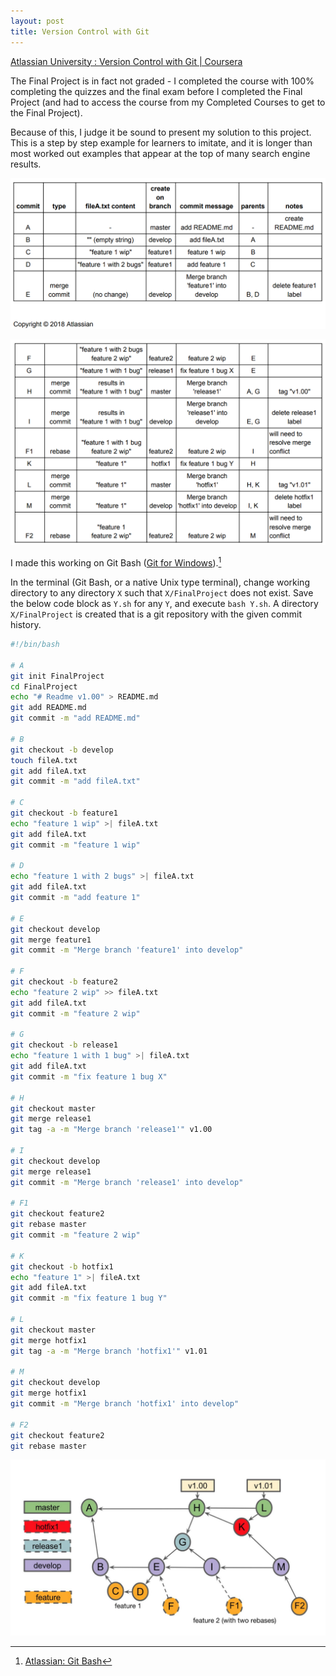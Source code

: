 ```yaml
---
layout: post
title: Version Control with Git
---
```


[Atlassian University : Version Control with Git \| Coursera](https://www.coursera.org/learn/version-control-with-git)

The Final Project is in fact not graded - I completed the course with 100% completing the quizzes and the final exam before I completed
the Final Project (and had to access the course from my Completed Courses to get to the Final Project).

Because of this, I judge it be sound to present my solution to this project. This is a step by step example for learners to imitate,
and it is longer than most worked out examples that appear at the top of many search engine results.

[![© 2018 Atlassian](/assets/images/screenshots/FP1.png)](https://www.coursera.org/learn/version-control-with-git)

[![© 2018 Atlassian](/assets/images/screenshots/FP2.png)](https://www.coursera.org/learn/version-control-with-git)

I made this working on Git Bash ([Git for Windows](https://gitforwindows.org/)).[^1]

[^1]: [Atlassian: Git Bash](https://www.atlassian.com/git/tutorials/git-bash)

In the terminal (Git Bash, or a native Unix type terminal), change working directory to
any directory `X` such that `X/FinalProject` does not exist.
Save the below code block as `Y.sh` for any `Y`, and execute `bash Y.sh`.
A directory `X/FinalProject` is created that is a git repository with the given
commit history.

```bash
#!/bin/bash

# A
git init FinalProject
cd FinalProject
echo "# Readme v1.00" > README.md
git add README.md
git commit -m "add README.md"

# B
git checkout -b develop
touch fileA.txt
git add fileA.txt
git commit -m "add fileA.txt"

# C
git checkout -b feature1
echo "feature 1 wip" >| fileA.txt
git add fileA.txt
git commit -m "feature 1 wip"

# D
echo "feature 1 with 2 bugs" >| fileA.txt
git add fileA.txt
git commit -m "add feature 1"

# E
git checkout develop
git merge feature1
git commit -m "Merge branch 'feature1' into develop"

# F
git checkout -b feature2
echo "feature 2 wip" >> fileA.txt
git add fileA.txt
git commit -m "feature 2 wip"

# G
git checkout -b release1
echo "feature 1 with 1 bug" >| fileA.txt
git add fileA.txt
git commit -m "fix feature 1 bug X"

# H
git checkout master
git merge release1
git tag -a -m "Merge branch 'release1'" v1.00

# I
git checkout develop
git merge release1
git commit -m "Merge branch 'release1' into develop"

# F1
git checkout feature2
git rebase master
git commit -m "feature 2 wip"

# K
git checkout -b hotfix1
echo "feature 1" >| fileA.txt
git add fileA.txt
git commit -m "fix feature 1 bug Y"

# L
git checkout master
git merge hotfix1
git tag -a -m "Merge branch 'hotfix1'" v1.01

# M
git checkout develop
git merge hotfix1
git commit -m "Merge branch 'hotfix1' into develop"

# F2
git checkout feature2
git rebase master
```

[![Commit graph. © 2018 Atlassian](/assets/images/screenshots/FP3.png)](https://www.coursera.org/learn/version-control-with-git)